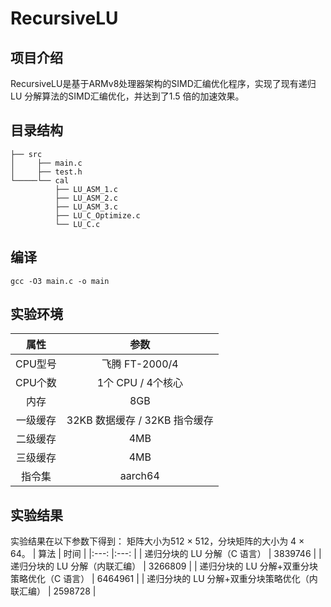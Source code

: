 # RecursiveLU
## 项目介绍
RecursiveLU是基于ARMv8处理器架构的SIMD汇编优化程序，实现了现有递归LU 分解算法的SIMD汇编优化，并达到了1.5 倍的加速效果。
## 目录结构
```
├── src
│     ├── main.c
│     ├── test.h
└─────└── cal
          ├── LU_ASM_1.c
          ├── LU_ASM_2.c
          ├── LU_ASM_3.c
          ├── LU_C_Optimize.c
          └── LU_C.c
```
## 编译
``` Shell
gcc -O3 main.c -o main
```
## 实验环境
| 属性 	| 参数 	|
|:---:	|:---:	|
| CPU型号 	| 飞腾 FT-2000/4 	|
| CPU个数 	| 1个 CPU / 4个核心 	|
| 内存 	| 8GB 	|
| 一级缓存 	| 32KB 数据缓存 / 32KB 指令缓存 	|
| 二级缓存 	| 4MB 	|
| 三级缓存 	| 4MB 	|
| 指令集 	| aarch64 	|

## 实验结果
实验结果在以下参数下得到： 矩阵大小为512 × 512，分块矩阵的大小为 4 × 64。
| 算法  	| 时间 	|
|:---:	|:---:	|
| 递归分块的 LU 分解（C 语言）  	| 3839746 	|
| 递归分块的 LU 分解（内联汇编）  	| 3266809 	|
| 递归分块的 LU 分解+双重分块策略优化（C 语言） 	| 6464961 	|
| 递归分块的 LU 分解+双重分块策略优化（内联汇编） 	| 2598728 	|

